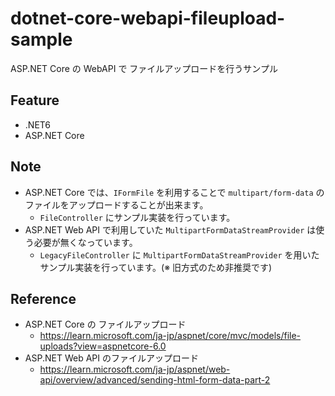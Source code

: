 # dotnet-core-webapi-fileupload-sample
ASP.NET Core の WebAPI で ファイルアップロードを行うサンプル

## Feature
- .NET6
- ASP.NET Core

## Note
- ASP.NET Core では、`IFormFile` を利用することで `multipart/form-data` のファイルをアップロードすることが出来ます。
  - `FileController` にサンプル実装を行っています。
- ASP.NET Web API で利用していた `MultipartFormDataStreamProvider` は使う必要が無くなっています。
  - `LegacyFileController` に `MultipartFormDataStreamProvider` を用いたサンプル実装を行っています。(※ 旧方式のため非推奨です)

## Reference
- ASP.NET Core の ファイルアップロード
    - https://learn.microsoft.com/ja-jp/aspnet/core/mvc/models/file-uploads?view=aspnetcore-6.0
- ASP.NET Web API のファイルアップロード
    - https://learn.microsoft.com/ja-jp/aspnet/web-api/overview/advanced/sending-html-form-data-part-2